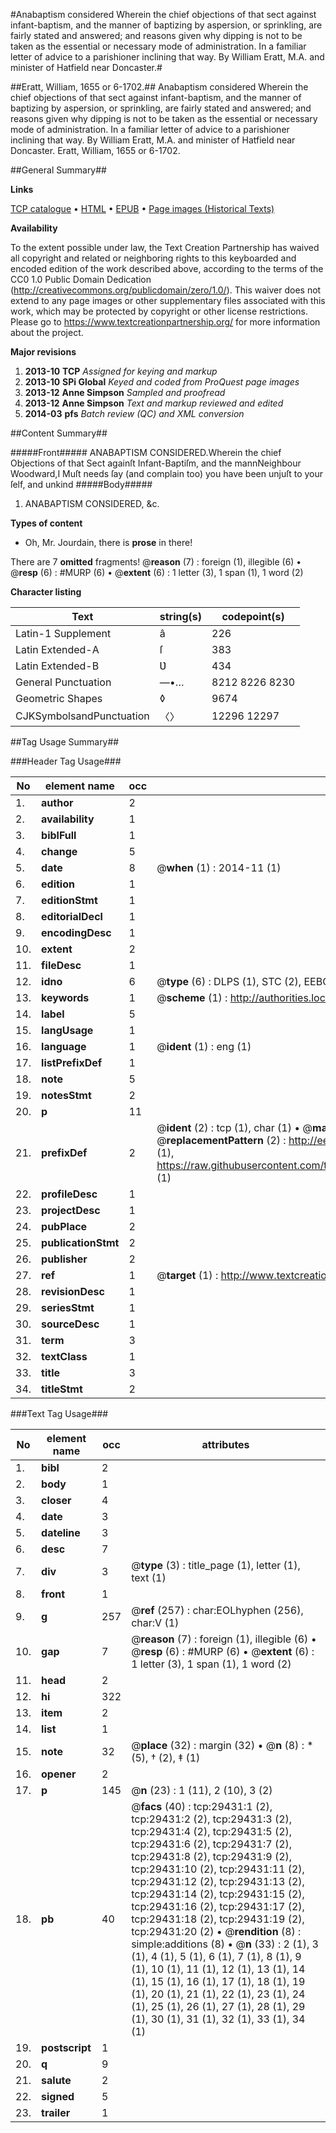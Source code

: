#Anabaptism considered Wherein the chief objections of that sect against infant-baptism, and the manner of baptizing by aspersion, or sprinkling, are fairly stated and answered; and reasons given why dipping is not to be taken as the essential or necessary mode of administration. In a familiar letter of advice to a parishioner inclining that way. By William Eratt, M.A. and minister of Hatfield near Doncaster.#

##Eratt, William, 1655 or 6-1702.##
Anabaptism considered Wherein the chief objections of that sect against infant-baptism, and the manner of baptizing by aspersion, or sprinkling, are fairly stated and answered; and reasons given why dipping is not to be taken as the essential or necessary mode of administration. In a familiar letter of advice to a parishioner inclining that way. By William Eratt, M.A. and minister of Hatfield near Doncaster.
Eratt, William, 1655 or 6-1702.

##General Summary##

**Links**

[TCP catalogue](http://www.ota.ox.ac.uk/tcp/)  • 
[HTML](http://tei.it.ox.ac.uk/tcp/Texts-HTML/free/A38/A38578.html)  • 
[EPUB](http://tei.it.ox.ac.uk/tcp/Texts-EPUB/free/A38/A38578.epub) • 
[Page images (Historical Texts)](https://historicaltexts.jisc.ac.uk/eebo-99825059e)

**Availability**

To the extent possible under law, the Text Creation Partnership has waived all copyright and related or neighboring rights to this keyboarded and encoded edition of the work described above, according to the terms of the CC0 1.0 Public Domain Dedication (http://creativecommons.org/publicdomain/zero/1.0/). This waiver does not extend to any page images or other supplementary files associated with this work, which may be protected by copyright or other license restrictions. Please go to https://www.textcreationpartnership.org/ for more information about the project.

**Major revisions**

1. __2013-10__ __TCP__ *Assigned for keying and markup*
1. __2013-10__ __SPi Global__ *Keyed and coded from ProQuest page images*
1. __2013-12__ __Anne Simpson__ *Sampled and proofread*
1. __2013-12__ __Anne Simpson__ *Text and markup reviewed and edited*
1. __2014-03__ __pfs__ *Batch review (QC) and XML conversion*

##Content Summary##

#####Front#####
ANABAPTISM CONSIDERED.Wherein the chief Objections of that Sect againſt Infant-Baptiſm, and the mannNeighbour Woodward,I Muſt needs ſay (and complain too) you have been unjuſt to your ſelf, and unkind
#####Body#####

1. ANABAPTISM CONSIDERED, &c.

**Types of content**

  * Oh, Mr. Jourdain, there is **prose** in there!

There are 7 **omitted** fragments! 
 @__reason__ (7) : foreign (1), illegible (6)  •  @__resp__ (6) : #MURP (6)  •  @__extent__ (6) : 1 letter (3), 1 span (1), 1 word (2)

**Character listing**


|Text|string(s)|codepoint(s)|
|---|---|---|
|Latin-1 Supplement|â|226|
|Latin Extended-A|ſ|383|
|Latin Extended-B|Ʋ|434|
|General Punctuation|—•…|8212 8226 8230|
|Geometric Shapes|◊|9674|
|CJKSymbolsandPunctuation|〈〉|12296 12297|

##Tag Usage Summary##

###Header Tag Usage###

|No|element name|occ|attributes|
|---|---|---|---|
|1.|__author__|2||
|2.|__availability__|1||
|3.|__biblFull__|1||
|4.|__change__|5||
|5.|__date__|8| @__when__ (1) : 2014-11 (1)|
|6.|__edition__|1||
|7.|__editionStmt__|1||
|8.|__editorialDecl__|1||
|9.|__encodingDesc__|1||
|10.|__extent__|2||
|11.|__fileDesc__|1||
|12.|__idno__|6| @__type__ (6) : DLPS (1), STC (2), EEBO-CITATION (1), PROQUEST (1), VID (1)|
|13.|__keywords__|1| @__scheme__ (1) : http://authorities.loc.gov/ (1)|
|14.|__label__|5||
|15.|__langUsage__|1||
|16.|__language__|1| @__ident__ (1) : eng (1)|
|17.|__listPrefixDef__|1||
|18.|__note__|5||
|19.|__notesStmt__|2||
|20.|__p__|11||
|21.|__prefixDef__|2| @__ident__ (2) : tcp (1), char (1)  •  @__matchPattern__ (2) : ([0-9\-]+):([0-9IVX]+) (1), (.+) (1)  •  @__replacementPattern__ (2) : http://eebo.chadwyck.com/downloadtiff?vid=$1&page=$2 (1), https://raw.githubusercontent.com/textcreationpartnership/Texts/master/tcpchars.xml#$1 (1)|
|22.|__profileDesc__|1||
|23.|__projectDesc__|1||
|24.|__pubPlace__|2||
|25.|__publicationStmt__|2||
|26.|__publisher__|2||
|27.|__ref__|1| @__target__ (1) : http://www.textcreationpartnership.org/docs/. (1)|
|28.|__revisionDesc__|1||
|29.|__seriesStmt__|1||
|30.|__sourceDesc__|1||
|31.|__term__|3||
|32.|__textClass__|1||
|33.|__title__|3||
|34.|__titleStmt__|2||


###Text Tag Usage###

|No|element name|occ|attributes|
|---|---|---|---|
|1.|__bibl__|2||
|2.|__body__|1||
|3.|__closer__|4||
|4.|__date__|3||
|5.|__dateline__|3||
|6.|__desc__|7||
|7.|__div__|3| @__type__ (3) : title_page (1), letter (1), text (1)|
|8.|__front__|1||
|9.|__g__|257| @__ref__ (257) : char:EOLhyphen (256), char:V (1)|
|10.|__gap__|7| @__reason__ (7) : foreign (1), illegible (6)  •  @__resp__ (6) : #MURP (6)  •  @__extent__ (6) : 1 letter (3), 1 span (1), 1 word (2)|
|11.|__head__|2||
|12.|__hi__|322||
|13.|__item__|2||
|14.|__list__|1||
|15.|__note__|32| @__place__ (32) : margin (32)  •  @__n__ (8) : * (5), † (2), ‡ (1)|
|16.|__opener__|2||
|17.|__p__|145| @__n__ (23) : 1 (11), 2 (10), 3 (2)|
|18.|__pb__|40| @__facs__ (40) : tcp:29431:1 (2), tcp:29431:2 (2), tcp:29431:3 (2), tcp:29431:4 (2), tcp:29431:5 (2), tcp:29431:6 (2), tcp:29431:7 (2), tcp:29431:8 (2), tcp:29431:9 (2), tcp:29431:10 (2), tcp:29431:11 (2), tcp:29431:12 (2), tcp:29431:13 (2), tcp:29431:14 (2), tcp:29431:15 (2), tcp:29431:16 (2), tcp:29431:17 (2), tcp:29431:18 (2), tcp:29431:19 (2), tcp:29431:20 (2)  •  @__rendition__ (8) : simple:additions (8)  •  @__n__ (33) : 2 (1), 3 (1), 4 (1), 5 (1), 6 (1), 7 (1), 8 (1), 9 (1), 10 (1), 11 (1), 12 (1), 13 (1), 14 (1), 15 (1), 16 (1), 17 (1), 18 (1), 19 (1), 20 (1), 21 (1), 22 (1), 23 (1), 24 (1), 25 (1), 26 (1), 27 (1), 28 (1), 29 (1), 30 (1), 31 (1), 32 (1), 33 (1), 34 (1)|
|19.|__postscript__|1||
|20.|__q__|9||
|21.|__salute__|2||
|22.|__signed__|5||
|23.|__trailer__|1||
